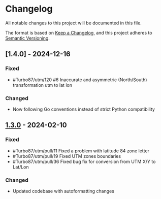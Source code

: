 # Changelog

All notable changes to this project will be documented in this file.

The format is based on [Keep a Changelog](https://keepachangelog.com/en/1.1.0/),
and this project adheres to [Semantic Versioning](https://semver.org/spec/v2.0.0.html).

## [1.4.0] - 2024-12-16

### Fixed
- #Turbo87/utm/120 #6 Inaccurate and asymmetric (North/South) transformation utm to lat lon

### Changed
- Now following Go conventions instead of strict Python compatibility

## [1.3.0] - 2024-02-10

### Fixed
- #Turbo87/utm/pull/11 Fixed a problem with latitude 84 zone letter
- #Turbo87/utm/pull/19 Fixed UTM zones boundaries
- #Turbo87/utm/pull/36 Fixed bug fix for conversion from UTM X/Y to Lat/Lon

### Changed
- Updated codebase with autoformatting changes

[1.3.0]: https://github.com/im7mortal/UTM/releases/tag/1.3.0
